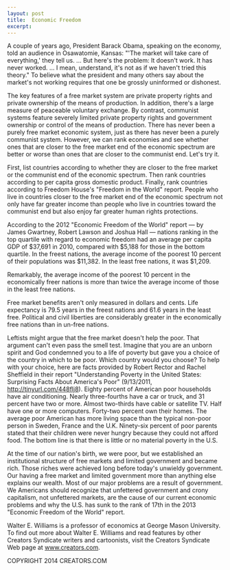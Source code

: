```yaml
---
layout: post
title:  Economic Freedom
excerpt:
---
```


A couple of years ago, President Barack Obama, speaking on the economy, told an audience in Osawatomie, Kansas: "'The market will take care of everything,' they tell us. ... But here's the problem: It doesn't work. It has never worked. ... I mean, understand, it's not as if we haven't tried this theory." To believe what the president and many others say about the market's not working requires that one be grossly uninformed or dishonest.

The key features of a free market system are private property rights and private ownership of the means of production. In addition, there's a large measure of peaceable voluntary exchange. By contrast, communist systems feature severely limited private property rights and government ownership or control of the means of production. There has never been a purely free market economic system, just as there has never been a purely communist system. However, we can rank economies and see whether ones that are closer to the free market end of the economic spectrum are better or worse than ones that are closer to the communist end. Let's try it.

First, list countries according to whether they are closer to the free market or the communist end of the economic spectrum. Then rank countries according to per capita gross domestic product. Finally, rank countries according to Freedom House's "Freedom in the World" report. People who live in countries closer to the free market end of the economic spectrum not only have far greater income than people who live in countries toward the communist end but also enjoy far greater human rights protections.

According to the 2012 "Economic Freedom of the World" report — by James Gwartney, Robert Lawson and Joshua Hall — nations ranking in the top quartile with regard to economic freedom had an average per capita GDP of $37,691 in 2010, compared with $5,188 for those in the bottom quartile. In the freest nations, the average income of the poorest 10 percent of their populations was $11,382. In the least free nations, it was $1,209.

 Remarkably, the average income of the poorest 10 percent in the economically freer nations is more than twice the average income of those in the least free nations.

Free market benefits aren't only measured in dollars and cents. Life expectancy is 79.5 years in the freest nations and 61.6 years in the least free. Political and civil liberties are considerably greater in the economically free nations than in un-free nations.

Leftists might argue that the free market doesn't help the poor. That argument can't even pass the smell test. Imagine that you are an unborn spirit and God condemned you to a life of poverty but gave you a choice of the country in which to be poor. Which country would you choose? To help with your choice, here are facts provided by Robert Rector and Rachel Sheffield in their report "Understanding Poverty in the United States: Surprising Facts About America's Poor" (9/13/2011, http://tinyurl.com/448flj8). Eighty percent of American poor households have air conditioning. Nearly three-fourths have a car or truck, and 31 percent have two or more. Almost two-thirds have cable or satellite TV. Half have one or more computers. Forty-two percent own their homes. The average poor American has more living space than the typical non-poor person in Sweden, France and the U.K. Ninety-six percent of poor parents stated that their children were never hungry because they could not afford food. The bottom line is that there is little or no material poverty in the U.S.

At the time of our nation's birth, we were poor, but we established an institutional structure of free markets and limited government and became rich. Those riches were achieved long before today's unwieldy government. Our having a free market and limited government more than anything else explains our wealth. Most of our major problems are a result of government. We Americans should recognize that unfettered government and crony capitalism, not unfettered markets, are the cause of our current economic problems and why the U.S. has sunk to the rank of 17th in the 2013 "Economic Freedom of the World" report.

Walter E. Williams is a professor of economics at George Mason University. To find out more about Walter E. Williams and read features by other Creators Syndicate writers and cartoonists, visit the Creators Syndicate Web page at www.creators.com.

COPYRIGHT 2014 CREATORS.COM
